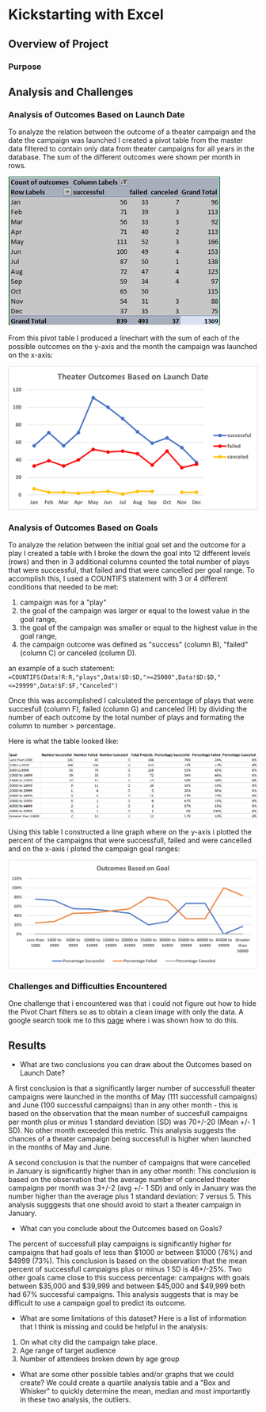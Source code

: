 # Kickstarting with Excel

## Overview of Project

### Purpose

## Analysis and Challenges

### Analysis of Outcomes Based on Launch Date
To analyze the relation between the outcome of a theater campaign and the date the campaign was launched I created a pivot table from the master data filtered to contain only data from theater campaigns for all years in the database.  The sum of the different outcomes were shown per month in rows.

![](resources/Table-theater-outcomes.PNG)

From this pivot table I produced a linechart with the sum of each of the possible outcomes on the y-axis and the month the campaign was launched on the x-axis:

![](resources/Theater_Outcomes_vs_Launch.png)

### Analysis of Outcomes Based on Goals
To analyze the relation between the initial goal set and the outcome for a play I created a table with I broke the down the goal into 12 different levels (rows) and then in 3 additional columns counted the total number of plays that were successful, that failed and that were cancelled per goal range.  To accomplish this, I used a COUNTIFS statement with 3 or 4 different conditions that needed to be met: 

1. campaign was for a "play" 
2. the goal of the campaign was larger or equal to the lowest value in the goal range, 
3. the goal of the campaign was smaller or equal to the highest value in the goal range,
4. the campaign outcome was defined as "success" (column B), "failed" (column C) or canceled (column D).

an example of a such statement: ```=COUNTIFS(Data!R:R,"plays",Data!$D:$D,">=25000",Data!$D:$D,"<=29999",Data!$F:$F,"Canceled")```

Once this was accomplished I calculated the percentage of plays that were succesfull (column F), failed (column G) and canceled (H) by dividing the number of each outcome by the total number of plays and formating the column to number > percentage.

Here is what the table looked like:

![](/resources/Table-outcomes-goals.PNG)

Using this table I constructed a line graph where on the y-axis i plotted the percent of the campaigns that were successfull, failed and were cancelled and on the x-axis i ploted the campaign goal ranges:

![](resources/Outcomes_vs_Goals.png)


### Challenges and Difficulties Encountered
One challenge that i encountered was that i could not figure out how to hide the Pivot Chart filters so as to obtain a clean image with only the data.
A google search took me to this [page](https://excellenttips.wordpress.com/2014/07/14/hide-pivot-chart-filters/) where i was shown how to do this.

## Results

- What are two conclusions you can draw about the Outcomes based on Launch Date?

A first conclusion is that a significantly larger number of successfull theater campaigns were launched in the months of May (111 successfull campaigns) and June (100 successful campaigns) than in any other month - this is based on the observation that the mean number of succesfull campaigns per month plus or minus 1 standard deviation (SD) was 70+/-20 (Mean +/- 1 SD). No other month exceeded this metric. This analysis suggests the chances of a theater campaign being successfull is higher when launched in the months of May and June.

A second conclusion is that the number of campaigns that were cancelled in January is significantly higher than in any other month: This conclusion is based on the observation that the average number of canceled theater campaigns per month was 3+/-2 (avg +/- 1 SD) and only in January was the number higher than the average plus 1 standard deviation: 7 versus 5.  This analysis sugggests that one should avoid to start a theater campaign in January.

- What can you conclude about the Outcomes based on Goals?

The percent of successfull play campaigns is significantly higher for campaigns that had goals of less than $1000 or between $1000 (76%) and $4999 (73%).  This conclusion is based on the observation that the mean percent of successfull campaigns plus or minus 1 SD is 46+/-25%.  Two other goals came close to this success percentage: campaigns with goals between $35,000 and $39,999 and between $45,000 and $49,999 both had 67% successful campaigns. This analysis suggests that is may be difficult to use a campaign goal to predict its outcome.

- What are some limitations of this dataset?
Here is a list of information that I think is missing and could be helpful in the analysis:
1) On what city did the campaign take place.
2) Age range of target audience
3) Number of attendees broken down by age group

- What are some other possible tables and/or graphs that we could create?
We could create a quartile analysis table and a "Box and Whisker" to quickly determine the mean, median and most importantly in these two analysis, the outliers.


